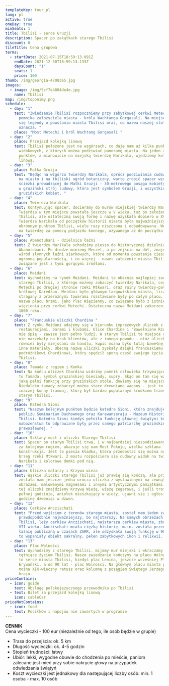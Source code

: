 ```yaml
---
templateKey: tour_pl
lang: pl
active: true
oneDay: true
minSeats: 1
title: Tbilisi - serce Gruzji
description: Spacer po zakątkach starego Tbilisi
discount: 0
tileTitle: Cena grupowa
terms:
  - startDate: 2021-07-15T18:59:13.091Z
    endDate: 2021-12-30T18:59:13.133Z
    daysCount: "1"
    seats: 1
    price: 100
thumb: /img/georgia-4708365.jpg
images:
  - image: /img/5cf7e4804de4e.jpg
    name: Tbilisi
map: /img/toponimy.png
schedule:
  - day: "1"
    text: "Zwiedzanie Tbilisi rozpoczniemy przy zabytkowej cerkwi Metechi, tuż obok
      pomnika założyciela miasta - króla Wachtanga Gorgasali. Na miejscu dowiemy
      się legendy o powstaniu miasta Tbilisi oraz, co nazwa naszej stolicy
      oznacza. "
    place: "Most Metechi i król Wachtang Gorgasali "
  - day: "2"
    place: Przejazd kolejką linową
    text: Tbilisi położone jest na wzgórzach, co daje nam aż kilka punktów
      widokowych, z których można podziwiać panoramę miasta. Na jeden z takich
      punktów, a mianowicie na miejską twierdzę Narikala, wjedziemy kolejką
      linową.
  - day: "3"
    place: Matka Gruzja
    text: "Będąc na wzgórzu twierdzy Narikala, oprócz podziwiania cudownych widoków
      na miasto i na tbiliski ogród botaniczny, warto zrobić spacer wzdłuż
      ścieżki prowadzącej do Matki Gruzji - 30-metrowego posągu kobiety ubranej
      w gruziński strój ludowy, która jest symbolem Gruzji, i wszystkich
      gruzińskich kobiet. "
  - day: "4"
    place: Twierdza Narikala
    text: Kontynuując spacer, docieramy do murów miejskiej twierdzy Narikala.
      Twierdza w tym miejscu powstała jeszcze w V wieku, tuż po założeniu miasta
      Tbilisi, ale ostateczną swoją formę i nazwę uzyskała dopiero w XVI-XVII.
      Twierdza Narikala od początków historii miasta była najważniejszym
      obronnym punktem Tbilisi, wiele razy niszczona i odbudowywana. Wejdziemy
      na twierdzę za pomocą podjazdu konnego, używanego aż do początku XX wieku.
  - day: "5"
    place: Abanotubani - dzielnica łaźni
    text: Z twierdzy Narikala schodzimy pieszo do historycznej dzielnicy łaźni
      Abanotubani. Po drodze miniemy Meczet, a po zejściu na dół, znajdziemy się
      wśród słynnych łaźni siarkowych, które od momentu powstania cieszą się
      ogromną popularnością, i co więcej - nawet założenie miasta Tbilisi
      związane jest z tymi gorącymi źródłami.
  - day: "6"
    place: Meidani
    text: Wychodzimy na rynek Meidani. Meidani to obecnie najlepiej zachowany plac
      starego Tbilisi, z którego możemy zobaczyć twierdzę Narikala, cerkiew
      Metechi po drugiej stronie rzeki Mtkwari, oraz ruiny twierdzy-pałacu
      królowej Daredżan. Meidani było głównym targowiskiem miasta, liczne
      stragany z przeróżnymi towarami rozstawione były po całym placu. Stara
      nazwa placu brzmi, jako Plac Więzienny, co związane było z istnieniem
      więzienia przy cerkwi Metechi. Ostateczna nazwa Meidani zakorzeniła się w
      1800 roku.
  - day: "7"
    place: "Francuskie uliczki Chardina "
    text: Z rynku Meidani udajemy się w kierunku imprezowych uliczek z wieloma
      restauracjami, barami i klubami. Ulice Chardina i "Bawełniane Rzędy" nigdy
      nie śpią - zawsze jest pełno ludzi. W starym Tbilisi te miejsca również
      nie narzekały na brak klientów, ale z innego powodu - otóż uliczki te
      również były miejscami do handlu, kupić można było tutaj bawełnę, wełnę i
      inne materiały. Obecną nazwę uliczki zyskały dzięki francuskiemu
      podróżnikowi Chardinowi, który spędził sporą część swojego życia właśnie w
      Tbilisi.
  - day: "8"
    place: Tamada z rogiem i Konka
    text: Na końcu uliczek Chardina widzimy pomnik człowieka trzymającego róg. Jest
      to Tamada, symbol gruzińskiej biesiady, supry. Skąd on tam się wziął i
      jaką pełni funkcję przy gruzińskich stole, dowiemy się na miejscu.
      Niedaleko tamady zobaczyć można stare drewniane wagony - jest to "konka",
      inaczej konny tramwaj, który był bardzo popularnym środkiem transportu w
      starym Tbilisi.
  - day: "9"
    place: Katedra Sioni
    text: "Naszym kolejnym punktem będzie katedra Sioni, która znajduje się w
      pobliżu Seminarium Duchownego oraz Karawanseraju - Muzeum Historii Miasta
      Tbilisi. Katedra Sioni kiedyś pełniła funkcję głównej świątyni kraju i
      nabożeństwa tu odprawiane były przez samego patriarchę gruzińskiej cerkwi
      prawosławnej. "
  - day: "10"
    place: Szklany most i uliczki Starego Tbilisi
    text: Spacer po starym Tbilisi trwa, i w najbardziej niespodziewanym momencie,
      za kolejnym rogiem, ukazuje się nam Most Pokoju, wielka szklana
      konstrukcja. Jest to piesza kładka, która przedostać się można na drugi
      brzeg rzeki Mtkwari. Z mostu rozpościera się cudowny widok na twierdzę
      Narikala i kolorowe domki pod nią.
  - day: "11"
    place: Uliczka malarzy i Krzywa wieża
    text: Wąskie uliczki starego Tbilisi już prawię się kończą, ale przed końcem,
      została nam jeszcze jedna urocza uliczka z wystawionymi na zewnątrz
      obrazami, malowanymi magnesami i innymi artystycznymi pamiątkami. Na końcu
      tej uliczki znajdziemy Krzywą Wieżę, wieżę zegarową, i jeśli trafimy tam o
      pełnej godzinie, aniołek mieszkający w wieży, ujawni się i ogłosi nam
      godzinę dzwoniąc w dzwon.
  - day: "12"
    place: Cerkiew Anczischati
    text: "Przed wyjściem z terenów starego miasta, został nam jeden zabytek,
      prawdopodobnie najważniejszy, bo najstarszy. Na samych obrzeżach starego
      Tbilisi, leży cerkiew Anczischati, najstarsza cerkiew miasta, zbudowana w
      VII wieku. Anczischati miała ciężką historię. m.in. została przerobiona na
      łaźnię publiczną w czasach ZSRR, ale odzyskała swoją funkcję w 90'. Jest
      to wspaniały obiekt sakralny, pełen zabytkowych ikon i relikwii. "
  - day: "13"
    place: Plac Wolności
    text: Wychodzimy z starego Tbilisi, mijamy mur miejski i wkraczamy w nowoczesne,
      tętniące życiem Tbilisi. Nasze zwiedzanie kończymy na placu Wolności. Jest
      to serce miasta Tbilisi, kiedyś plac Lenina, jeszcze wcześniej Plac
      Erywański, a od 90 lat - plac Wolności. Na głównym placu miasta podziwiać
      można XIX-wieczny ratusz oraz kolumnę z posągiem Świętego Jerzego, patrona
      kraju.
priceContains:
  - icon: guide
    text: Obslugę polskojęzycznego przewodnika po Tbilisi
  - text: Bilet za przejazd kolejką linową
    icon: cableCar
priceNotContains:
  - icon: food
    text: Posiłków i napojów nie zawartych w programie
---
```

**CENNIK**\
Cena wycieczki - 100 eur (niezależnie od tego, ile osób będzie w grupie)

* Trasa do przejścia: ok. 5 km 
* Długość wycieczki: ok. 4-5 godzin 
* Stopień trudności: łatwy 
* Ubiór: lekki, wygodne obuwie do chodzenia po mieście, paniom zalecane jest mieć przy sobie nakrycie głowy na przypadek odwiedzania świątyń 
* Koszt wycieczki jest jednakowy dla następującej liczby osób: min. 1 osoba - max. 10 osób
